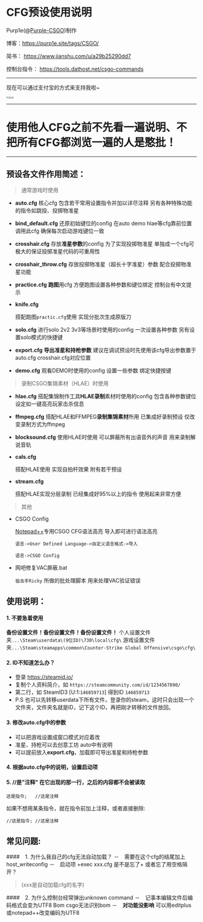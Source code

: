 # CFG预设使用说明

Purp1e(@[Purple-CSGO](https://space.bilibili.com/73115492))制作

博客：https://purp1e.site/tags/CSGO/

简书： https://www.jianshu.com/u/a29b25290dd7

控制台指令： https://tools.dathost.net/csgo-commands 

-- --

现在可以通过支付宝的方式来支持我啦~

<img src="E:\CFG预设\Cfg预设 v1.3b By Purp1e\Markdown原文件\支付宝.png" alt="支付宝" style="zoom: 33%;" />

-- --

# **使用他人CFG之前不先看一遍说明、不把所有CFG都浏览一遍的人是憨批！**

-- --

## 预设各文件作用简述：

> 通常游戏时使用

- **auto.cfg**
   核心cfg 包含若干常用设置指令并加以详尽注释 另有各种特殊功能的指令如跳投、投掷物准星
   
- **bind_default.cfg**
   还原初始键位的config 在auto demo hlae等cfg靠前位置调用此cfg 确保每次启动游戏键位一致
   
- **crosshair.cfg**
   存放**准星参数**的config 为了实现投掷物准星 单独成一个cfg可极大的保证投掷准星代码的可重用性
   
- **crosshair_throw.cfg**
   存放投掷物准星（超长十字准星）参数 配合投掷物准星功能
   
- **practice.cfg**
   **跑图**用cfg 方便跑图设置各种参数和键位绑定 控制台有中文提示
   
- **knife.cfg**
  
   搭配跑图`practic.cfg`使用 实现分批次生成原版刀
   
- **solo.cfg**
   进行solo 2v2 3v3等场景时使用的config 一次设置各种参数 另有设置solo模式的快捷键
   
- **export.cfg**
   **导出准星和持枪参数** 建议在调试预设时先使用该cfg导出参数置于auto.cfg crosshair.cfg对应位置
   
- **demo.cfg**
   观看DEMO时使用的config 设置一些参数 绑定快捷按键

> 录制CSGO集锦素材（HLAE）时使用

- **hlae.cfg**
   搭配集锦制作工具**HLAE录制**素材时使用的config 包含各种参数键位设定如一键高亮玩家击杀信息
   
- **ffmpeg.cfg**
   搭配HLAE和FFMPEG**录制集锦素材**所用 已集成好录制预设 仅改变录制方式为ffmpeg
   
- **blocksound.cfg**
   使用HLAE时使用 可以屏蔽所有出语音外的声音 用来录制解说音轨
   
- **cals.cfg**
  
   搭配HLAE使用 实现自拍杆效果 附有若干预设
   
- **stream.cfg**

   搭配HLAE实现分层录制 已经集成好95%以上的指令 使用起来非常方便

> 其他

- CSGO Config

  [Notepad++](https://notepad-plus-plus.org/downloads/)专用CSGO CFG语法高亮 导入即可进行语法高亮 

  `语言->User Defined Language->自定义语言格式->导入`

  `语言->CSGO Config`

- 网吧修复VAC屏蔽.bat

  `狙击手Ricky` 所做的批处理脚本 用来处理VAC验证错误

## 使用说明：

#### 1. 不要急着使用
   **备份设置文件！备份设置文件！备份设置文件！**
  	 个人设置文件夹`...\Steam\userdata\(9位ID)\730\local\cfg\`
   	游戏设置文件夹`...\Steam\steamapps\common\Counter-Strike Global Offensive\csgo\cfg\`

#### 2. ID不知道怎么办？
- 登录 https://steamid.io/
- 复制个人资料简介，如 `https://steamcommunity.com/id/1234567890/`
- 第二行，如 SteamID3 [U:1:`146859713`]  得到ID `146859713`
- P.S 也可以先转移userdata下所有文件，登录你的steam，这时只会出现一个文件夹，文件夹名就是ID，记下这个ID，再把刚才转移的文件放回。

#### 3. 修改auto.cfg中的参数
- 可以把游戏设置成窗口模式对应着改
- 准星、持枪可以去创意工坊 auto中有说明
- 可以提前放入**export.cfg**，加载即可导出准星和持枪参数

#### 4. 根据auto.cfg中的说明，设置启动项

#### 5. //是"注释" 在它出现的那一行，之后的内容都不会被读取

```
这是指令;	//这是注释
```

   如果不想用某条指令，就在指令前加上注释，或者直接删除:

```
//这是指令;	//这是注释
```

## 常见问题:

####　1. 为什么我自己的cfg无法自动加载？
－　需要在这个cfg的结尾加上host_writeconfig
－　启动项 +exec xxx.cfg	是不是忘了+ 或者忘了用空格隔开？

> (xxx是自动加载cfg的名字)

####　2. 为什么控制台经常弹出unknown command
－　记事本编辑文件后编码格式会变为UTF8 Bom csgo无法识别bom
－　**对功能没影响** 可以用editplus 或notepad++改变编码为UTF8

